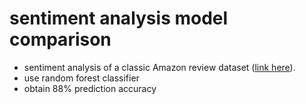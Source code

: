 # sentiment analysis model comparison

- sentiment analysis of a classic Amazon review dataset ([link here](https://www.kaggle.com/datasets/snap/amazon-fine-food-reviews)).
- use random forest classifier
- obtain 88% prediction accuracy